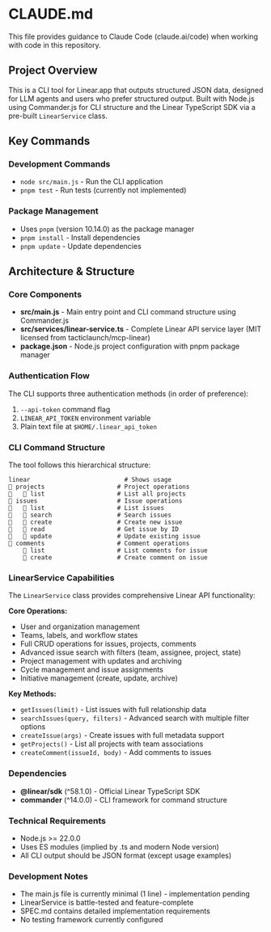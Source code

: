 # CLAUDE.md

This file provides guidance to Claude Code (claude.ai/code) when working with code in this repository.

## Project Overview

This is a CLI tool for Linear.app that outputs structured JSON data, designed for LLM agents and users who prefer structured output. Built with Node.js using Commander.js for CLI structure and the Linear TypeScript SDK via a pre-built `LinearService` class.

## Key Commands

### Development Commands
- `node src/main.js` - Run the CLI application
- `pnpm test` - Run tests (currently not implemented)

### Package Management
- Uses `pnpm` (version 10.14.0) as the package manager
- `pnpm install` - Install dependencies
- `pnpm update` - Update dependencies

## Architecture & Structure

### Core Components
- **src/main.js** - Main entry point and CLI command structure using Commander.js
- **src/services/linear-service.ts** - Complete Linear API service layer (MIT licensed from tacticlaunch/mcp-linear)
- **package.json** - Node.js project configuration with pnpm package manager

### Authentication Flow
The CLI supports three authentication methods (in order of preference):
1. `--api-token` command flag
2. `LINEAR_API_TOKEN` environment variable  
3. Plain text file at `$HOME/.linear_api_token`

### CLI Command Structure
The tool follows this hierarchical structure:
```
linear                          # Shows usage
   projects                    # Project operations
      list                    # List all projects
   issues                      # Issue operations  
      list                    # List issues
      search                  # Search issues
      create                  # Create new issue
      read                    # Get issue by ID
      update                  # Update existing issue
   comments                    # Comment operations
       list                    # List comments for issue
       create                  # Create comment on issue
```

### LinearService Capabilities
The `LinearService` class provides comprehensive Linear API functionality:

**Core Operations:**
- User and organization management
- Teams, labels, and workflow states
- Full CRUD operations for issues, projects, comments
- Advanced issue search with filters (team, assignee, project, state)
- Project management with updates and archiving
- Cycle management and issue assignments
- Initiative management (create, update, archive)

**Key Methods:**
- `getIssues(limit)` - List issues with full relationship data
- `searchIssues(query, filters)` - Advanced search with multiple filter options
- `createIssue(args)` - Create issues with full metadata support
- `getProjects()` - List all projects with team associations
- `createComment(issueId, body)` - Add comments to issues

### Dependencies
- **@linear/sdk** (^58.1.0) - Official Linear TypeScript SDK
- **commander** (^14.0.0) - CLI framework for command structure

### Technical Requirements
- Node.js >= 22.0.0
- Uses ES modules (implied by .ts and modern Node version)
- All CLI output should be JSON format (except usage examples)

### Development Notes
- The main.js file is currently minimal (1 line) - implementation pending
- LinearService is battle-tested and feature-complete
- SPEC.md contains detailed implementation requirements
- No testing framework currently configured
